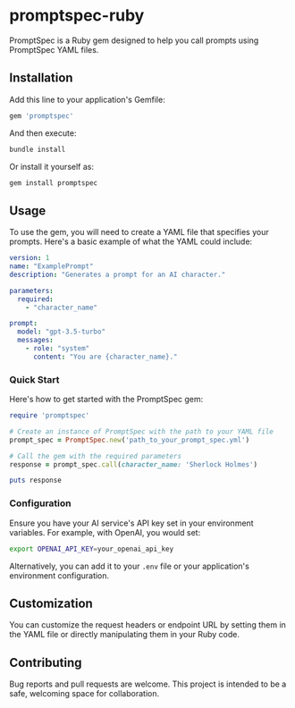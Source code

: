 # promptspec-ruby

PromptSpec is a Ruby gem designed to help you call prompts using PromptSpec YAML files.

## Installation

Add this line to your application's Gemfile:

```ruby
gem 'promptspec'
```

And then execute:

```bash
bundle install
```

Or install it yourself as:

```bash
gem install promptspec
```

## Usage

To use the gem, you will need to create a YAML file that specifies your prompts. Here's a basic example of what the YAML could include:

```yaml
version: 1
name: "ExamplePrompt"
description: "Generates a prompt for an AI character."

parameters:
  required:
    - "character_name"

prompt:
  model: "gpt-3.5-turbo"
  messages:
    - role: "system"
      content: "You are {character_name}."
```

### Quick Start

Here's how to get started with the PromptSpec gem:

```ruby
require 'promptspec'

# Create an instance of PromptSpec with the path to your YAML file
prompt_spec = PromptSpec.new('path_to_your_prompt_spec.yml')

# Call the gem with the required parameters
response = prompt_spec.call(character_name: 'Sherlock Holmes')

puts response
```

### Configuration

Ensure you have your AI service's API key set in your environment variables. For example, with OpenAI, you would set:

```bash
export OPENAI_API_KEY=your_openai_api_key
```

Alternatively, you can add it to your `.env` file or your application's environment configuration.

## Customization

You can customize the request headers or endpoint URL by setting them in the YAML file or directly manipulating them in your Ruby code.

## Contributing

Bug reports and pull requests are welcome. This project is intended to be a safe, welcoming space for collaboration.
